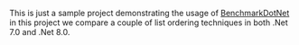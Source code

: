 This is just a sample project demonstrating the usage of [BenchmarkDotNet](https://github.com/dotnet/BenchmarkDotNet) in this project we compare a couple of list ordering techniques in both .Net 7.0 and .Net 8.0.
